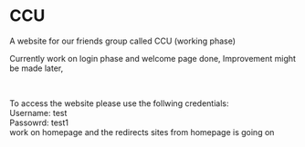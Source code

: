# CCU
A website for our friends group called CCU (working phase)

Currently work on login phase and welcome page done, Improvement might be made later,

<br>

To access the website please use the follwing credentials:
<br>
Username: test <br>
Passowrd: test1
<br>
work on homepage and the redirects sites from homepage is going on
